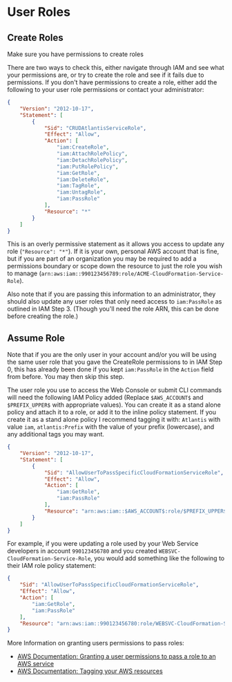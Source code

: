 # User Roles

## Create Roles

Make sure you have permissions to create roles

There are two ways to check this, either navigate through IAM and see what your permissions are, or try to create the role and see if it fails due to permissions. If you don't have permissions to create a role, either add the following to your user role permissions or contact your administrator:

```JSON
{
    "Version": "2012-10-17",
    "Statement": [
        {
            "Sid": "CRUDAtlantisServiceRole",
            "Effect": "Allow",
            "Action": [
                "iam:CreateRole",
                "iam:AttachRolePolicy",
                "iam:DetachRolePolicy",
                "iam:PutRolePolicy",
                "iam:GetRole",
                "iam:DeleteRole",
                "iam:TagRole",
                "iam:UntagRole",
                "iam:PassRole"
            ],
            "Resource": "*"
        }
    ]
}
```

This is an overly permissive statement as it allows you access to update any role (`"Resource": "*"`). If it is your own, personal AWS account that is fine, but if you are part of an organization you may be required to add a permissions boundary or scope down the resource to just the role you wish to manage (`arn:aws:iam::990123456789:role/ACME-CloudFormation-Service-Role`).

Also note that if you are passing this information to an administrator, they should also update any user roles that only need access to `iam:PassRole` as outlined in IAM Step 3. (Though you'll need the role ARN, this can be done before creating the role.)

## Assume Role

Note that if you are the only user in your account and/or you will be using the same user role that you gave the CreateRole permissions to in IAM Step 0, this has already been done if you kept `iam:PassRole` in the `Action` field from before. You may then skip this step.

The user role you use to access the Web Console or submit CLI commands will need the following IAM Policy added (Replace `$AWS_ACCOUNT$` and `$PREFIX_UPPER$` with appropriate values). You can create it as a stand alone policy and attach it to a role, or add it to the inline policy statement. If you create it as a stand alone policy I recommend tagging it with: `Atlantis` with value `iam`, `atlantis:Prefix` with the value of your prefix (lowercase), and any additional tags you may want.

```JSON
{
    "Version": "2012-10-17",
    "Statement": [
        {
            "Sid": "AllowUserToPassSpecificCloudFormationServiceRole",
            "Effect": "Allow",
            "Action": [
                "iam:GetRole",
                "iam:PassRole" 
            ],
            "Resource": "arn:aws:iam::$AWS_ACCOUNT$:role/$PREFIX_UPPER$-CloudFormation-Service-Role"
        }
    ]
}
```

For example, if you were updating a role used by your Web Service developers in account `990123456780` and you created `WEBSVC-CloudFormation-Service-Role`, you would add something like the following to their IAM role policy statement:

```JSON
{
    "Sid": "AllowUserToPassSpecificCloudFormationServiceRole",
    "Effect": "Allow",
    "Action": [
        "iam:GetRole",
        "iam:PassRole" 
    ],
    "Resource": "arn:aws:iam::990123456780:role/WEBSVC-CloudFormation-Service-Role"
}
```

More Information on granting users permissions to pass roles:

- [AWS Documentation: Granting a user permissions to pass a role to an AWS service](https://docs.aws.amazon.com/IAM/latest/UserGuide/id_roles_use_passrole.html)
- [AWS Documentation: Tagging your AWS resources](https://docs.aws.amazon.com/tag-editor/latest/userguide/tagging.html)